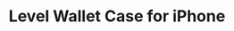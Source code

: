 ---
layout: project
permalink: /patchworks__wallet_case_iphone/
title: "Level Wallet Case for iPhone"
client: "Patchworks"
year: 2018
sector: "Consumer electronics, mobile accessories"
link: "https://patchworks.us/products/iphone-se-2020-level-wallet?_pos=3&_sid=22835f7e4&_ss=r"
description: "An innovative wallet case made using only two parts"
brief: "Patchworks sought a patentable wallet case design that would securely hold one, two or three credit cards using minimal manufacturing."
solution: "We designed an innovative solution by utilizing the material properties for their best functional use. The case comprises two parts: a sturdy PC outer shell and a flexible TPU inner wrap. The TPU bumps designed into the back can flex to a flat position when cards are inserted, and return to their original form when cards are removed. The bumps flex slightly more with each additional card inserted. This unique bump mechanism securely holds one, two, or three cards without the risk of any falling out. The case has everything it needs and nothing more: a win-win product both for the customer and the manufacturer."
services:
- "design research"
- "ideation"
- "innovation"
- "user-centered design"
- "prototyping"
- "branding consistency" 
- "3D CAD modeling, surfacing"
- "design documentation (tech pack)"
- "collaboration with engineers and developers"
- "manufacturing support"
main_image: "/assets/images/projects/patchworks__wallet_case_iphone/h_w_Wallet Case.jpg"
images:
 - "/assets/images/projects/patchworks__wallet_case_iphone/p_w_Wallet Case_01.jpg"
 - "/assets/images/projects/patchworks__wallet_case_iphone/p_w_Wallet Case_02.jpg"
 - "/assets/images/projects/patchworks__wallet_case_iphone/p_w_Wallet Case_03.jpg"

---